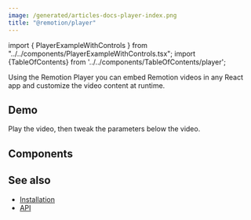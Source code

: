 ```yaml
---
image: /generated/articles-docs-player-index.png
title: "@remotion/player"
---
```


import { PlayerExampleWithControls } from "../../components/PlayerExampleWithControls.tsx";
import {TableOfContents} from '../../components/TableOfContents/player';

Using the Remotion Player you can embed Remotion videos in any React app and customize the video content at runtime.

## Demo

Play the video, then tweak the parameters below the video.
<PlayerExampleWithControls />

## Components

<TableOfContents />

## See also

- [Installation](/docs/player/installation)
- [API](/docs/player/player)
